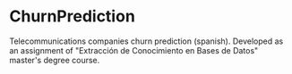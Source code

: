 # ChurnPrediction
Telecommunications companies churn prediction (spanish). Developed as an assignment of "Extracción de Conocimiento en Bases de Datos" master's degree course.
